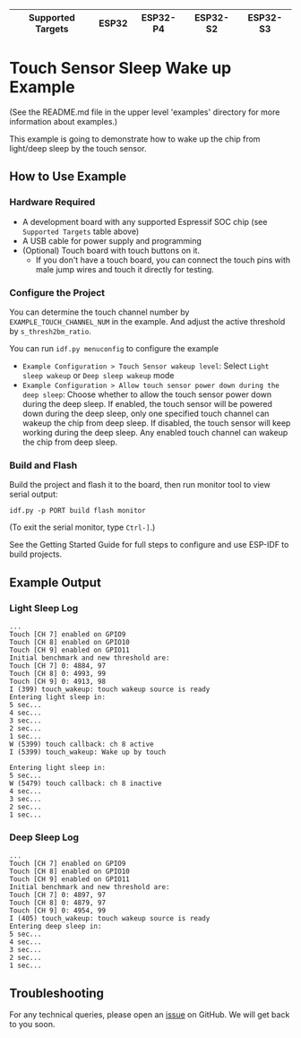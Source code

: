 | Supported Targets | ESP32 | ESP32-P4 | ESP32-S2 | ESP32-S3 |
| ----------------- | ----- | -------- | -------- | -------- |

# Touch Sensor Sleep Wake up Example

(See the README.md file in the upper level 'examples' directory for more information about examples.)

This example is going to demonstrate how to wake up the chip from light/deep sleep by the touch sensor.

## How to Use Example

### Hardware Required

* A development board with any supported Espressif SOC chip (see `Supported Targets` table above)
* A USB cable for power supply and programming
* (Optional) Touch board with touch buttons on it.
    - If you don't have a touch board, you can connect the touch pins with male jump wires and touch it directly for testing.

### Configure the Project

You can determine the touch channel number by ``EXAMPLE_TOUCH_CHANNEL_NUM`` in the example. And adjust the active threshold by ``s_thresh2bm_ratio``.

You can run `idf.py menuconfig` to configure the example

- `Example Configuration > Touch Sensor wakeup level`: Select `Light sleep wakeup` or `Deep sleep wakeup` mode
- `Example Configuration > Allow touch sensor power down during the deep sleep`: Choose whether to allow the touch sensor power down during the deep sleep. If enabled, the touch sensor will be powered down during the deep sleep, only one specified touch channel can wakeup the chip from deep sleep. If disabled, the touch sensor will keep working during the deep sleep. Any enabled touch channel can wakeup the chip from deep sleep.


### Build and Flash

Build the project and flash it to the board, then run monitor tool to view serial output:

```
idf.py -p PORT build flash monitor
```

(To exit the serial monitor, type ``Ctrl-]``.)

See the Getting Started Guide for full steps to configure and use ESP-IDF to build projects.

## Example Output

### Light Sleep Log

```
...
Touch [CH 7] enabled on GPIO9
Touch [CH 8] enabled on GPIO10
Touch [CH 9] enabled on GPIO11
Initial benchmark and new threshold are:
Touch [CH 7] 0: 4884, 97
Touch [CH 8] 0: 4993, 99
Touch [CH 9] 0: 4913, 98
I (399) touch_wakeup: touch wakeup source is ready
Entering light sleep in:
5 sec...
4 sec...
3 sec...
2 sec...
1 sec...
W (5399) touch callback: ch 8 active
I (5399) touch_wakeup: Wake up by touch

Entering light sleep in:
5 sec...
W (5479) touch callback: ch 8 inactive
4 sec...
3 sec...
2 sec...
1 sec...
```

### Deep Sleep Log

```
...
Touch [CH 7] enabled on GPIO9
Touch [CH 8] enabled on GPIO10
Touch [CH 9] enabled on GPIO11
Initial benchmark and new threshold are:
Touch [CH 7] 0: 4897, 97
Touch [CH 8] 0: 4879, 97
Touch [CH 9] 0: 4954, 99
I (405) touch_wakeup: touch wakeup source is ready
Entering deep sleep in:
5 sec...
4 sec...
3 sec...
2 sec...
1 sec...
```

## Troubleshooting

For any technical queries, please open an [issue](https://github.com/espressif/esp-idf/issues) on GitHub. We will get back to you soon.
